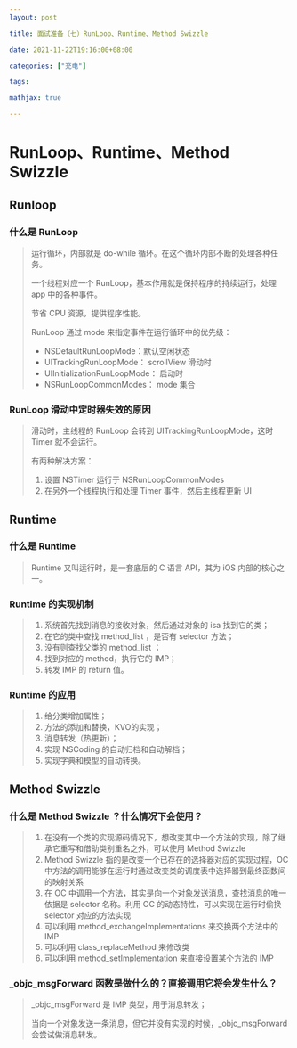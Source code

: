 ```yaml
---
layout: post

title: 面试准备（七）RunLoop、Runtime、Method Swizzle

date: 2021-11-22T19:16:00+08:00

categories: ["充电"]

tags: 

mathjax: true

---
```




# RunLoop、Runtime、Method Swizzle

## Runloop

### 什么是 RunLoop

> 运行循环，内部就是 do-while 循环。在这个循环内部不断的处理各种任务。
>
> 一个线程对应一个 RunLoop，基本作用就是保持程序的持续运行，处理 app 中的各种事件。
>
> 节省 CPU 资源，提供程序性能。
>
> 
>
> RunLoop 通过 mode 来指定事件在运行循环中的优先级：
>
> * NSDefaultRunLoopMode：默认空闲状态
> * UITrackingRunLoopMode： scrollView 滑动时
> * UIInitializationRunLoopMode： 启动时
> * NSRunLoopCommonModes： mode 集合

### RunLoop 滑动中定时器失效的原因

> 滑动时，主线程的 RunLoop 会转到 UITrackingRunLoopMode，这时 Timer 就不会运行。
>
> 有两种解决方案：
>
> 1. 设置 NSTimer 运行于 NSRunLoopCommonModes
> 2. 在另外一个线程执行和处理 Timer 事件，然后主线程更新 UI

## Runtime

### 什么是 Runtime

> Runtime 又叫运行时，是一套底层的 C 语言 API，其为 iOS 内部的核心之一。

### Runtime 的实现机制

> 1. 系统首先找到消息的接收对象，然后通过对象的 isa 找到它的类；
> 2. 在它的类中查找 method_list ，是否有 selector 方法；
> 3. 没有则查找父类的 method_list ；
> 4. 找到对应的 method，执行它的 IMP；
> 5. 转发 IMP 的 return 值。

### Runtime 的应用

> 1. 给分类增加属性；
> 2. 方法的添加和替换，KVO的实现；
> 3. 消息转发（热更新）；
> 4. 实现 NSCoding 的自动归档和自动解档；
> 5. 实现字典和模型的自动转换。

## Method Swizzle

### 什么是 Method Swizzle ？什么情况下会使用？

> 1. 在没有一个类的实现源码情况下，想改变其中一个方法的实现，除了继承它重写和借助类别重名之外，可以使用 Method Swizzle
> 2. Method Swizzle 指的是改变一个已存在的选择器对应的实现过程，OC 中方法的调用能够在运行时通过改变类的调度表中选择器到最终函数间的映射关系
> 3. 在 OC 中调用一个方法，其实是向一个对象发送消息，查找消息的唯一依据是 selector 名称。利用 OC 的动态特性，可以实现在运行时偷换 selector 对应的方法实现
> 4. 可以利用 method_exchangeImplementations 来交换两个方法中的 IMP
> 5. 可以利用 class_replaceMethod 来修改类
> 6. 可以利用 method_setImplementation 来直接设置某个方法的 IMP

### _objc_msgForward 函数是做什么的？直接调用它将会发生什么？

> _objc_msgForward 是 IMP 类型，用于消息转发；
>
> 当向一个对象发送一条消息，但它并没有实现的时候，_objc_msgForward 会尝试做消息转发。